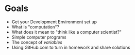 # Goals

* Get your Development Environment set up
* What is "computation"?
* What does it mean to "think like a computer scientist?"
* Simple computer programs
* The concept of _variables_
* Using GitHub.com to turn in homework and share solutions

